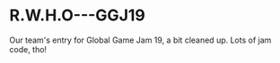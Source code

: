 # R.W.H.O---GGJ19
Our team's entry for Global Game Jam 19, a bit cleaned up. Lots of jam code, tho!
